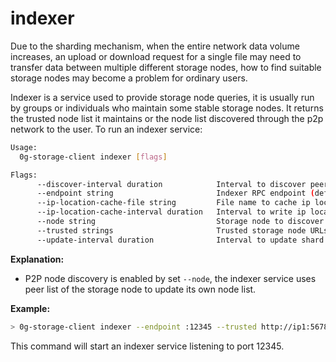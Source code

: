 # indexer

Due to the sharding mechanism, when the entire network data volume increases, an upload or download request for a single file may need to transfer data between multiple different storage nodes, how to find suitable storage nodes may become a problem for ordinary users.

Indexer is a service used to provide storage node queries, it is usually run by groups or individuals who maintain some stable storage nodes. It returns the trusted node list it maintains or the node list discovered through the p2p network to the user. To run an indexer service:

```bash
Usage:
  0g-storage-client indexer [flags]

Flags:
      --discover-interval duration            Interval to discover peers in network (default 10m0s)
      --endpoint string                       Indexer RPC endpoint (default ":12345")
      --ip-location-cache-file string         File name to cache ip locations (default ".ip-location-cache.json")
      --ip-location-cache-interval duration   Interval to write ip locations to cache file (default 10m0s)
      --node string                           Storage node to discover peers in P2P network
      --trusted strings                       Trusted storage node URLs that separated by comma
      --update-interval duration              Interval to update shard config of discovered peers (default 10m0s)
```

**Explanation:**

* P2P node discovery is enabled by set `--node`, the indexer service uses peer list of the storage node to update its own node list.

**Example:**

```bash
> 0g-storage-client indexer --endpoint :12345 --trusted http://ip1:5678,http://ip2:5678
```

This command will start an indexer service listening to port 12345.